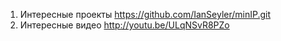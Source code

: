 1. Интересные проекты
https://github.com/IanSeyler/minIP.git
2. Интересные видео
http://youtu.be/ULqNSvR8PZo
